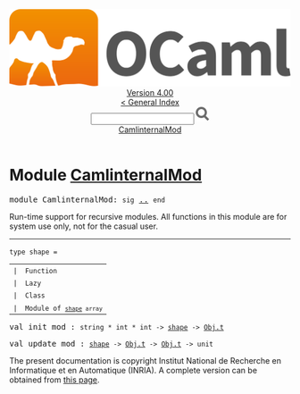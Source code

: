 <!-- ((! set title API !)) ((! set documentation !)) ((! set api !)) ((! set nobreadcrumb !)) -->
<div class="api"><header><nav class="toc brand"><a class="brand" href="https://ocaml.org/"><img src="colour-logo-gray.svg" class="svg" alt="OCaml"></a></nav><nav class="toc"><div class="toc_version"><a href="/docs" id="version-select">Version 4.00</a></div><a href="index.html">&lt; General Index</a><div class="api_search"><input type="text" name="apisearch" id="api_search" oninput="mySearch(false);" onkeypress="this.oninput();" onclick="this.oninput();" onpaste="this.oninput();">
<img src="search_icon.svg" alt="Search" class="svg" onclick="mySearch(false)"></div>
<div id="search_results"></div><div class="toc_title"><a href="#top">CamlinternalMod</a></div><ul></ul></nav></header>

<h1>Module <a href="type_CamlinternalMod.html">CamlinternalMod</a></h1>
<pre><span class="keyword">module</span> CamlinternalMod: <code class="code"><span class="keyword">sig</span></code> <a href="CamlinternalMod.html">..</a> <code class="code"><span class="keyword">end</span></code></pre>Run-time support for recursive modules.
    All functions in this module are for system use only, not for the
    casual user.<br>
<hr width="100%">
<pre><code><span id="TYPEshape"><span class="keyword">type</span> <code class="type"></code>shape</span> = </code></pre><table class="typetable">
<tbody><tr>
<td align="left" valign="top">
<code><span class="keyword">|</span></code></td>
<td align="left" valign="top">
<code><span id="TYPEELTshape.Function"><span class="constructor">Function</span></span></code></td>

</tr>
<tr>
<td align="left" valign="top">
<code><span class="keyword">|</span></code></td>
<td align="left" valign="top">
<code><span id="TYPEELTshape.Lazy"><span class="constructor">Lazy</span></span></code></td>

</tr>
<tr>
<td align="left" valign="top">
<code><span class="keyword">|</span></code></td>
<td align="left" valign="top">
<code><span id="TYPEELTshape.Class"><span class="constructor">Class</span></span></code></td>

</tr>
<tr>
<td align="left" valign="top">
<code><span class="keyword">|</span></code></td>
<td align="left" valign="top">
<code><span id="TYPEELTshape.Module"><span class="constructor">Module</span></span> <span class="keyword">of</span> <code class="type"><a href="CamlinternalMod.html#TYPEshape">shape</a> array</code></code></td>

</tr></tbody></table>


<pre><span id="VALinit_mod"><span class="keyword">val</span> init_mod</span> : <code class="type">string * int * int -&gt; <a href="CamlinternalMod.html#TYPEshape">shape</a> -&gt; <a href="Obj.html#TYPEt">Obj.t</a></code></pre><pre><span id="VALupdate_mod"><span class="keyword">val</span> update_mod</span> : <code class="type"><a href="CamlinternalMod.html#TYPEshape">shape</a> -&gt; <a href="Obj.html#TYPEt">Obj.t</a> -&gt; <a href="Obj.html#TYPEt">Obj.t</a> -&gt; unit</code></pre><div class="copyright">The present documentation is copyright Institut National de Recherche en Informatique et en Automatique (INRIA). A complete version can be obtained from <a href="http://caml.inria.fr/pub/docs/manual-ocaml/">this page</a>.</div></div>